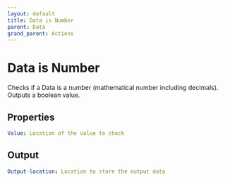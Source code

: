 ```yaml
---
layout: default
title: Data is Number
parent: Data
grand_parent: Actions
---
```

# Data is Number
Checks if a Data is a number (mathematical number including decimals). Outputs a boolean value.

## Properties
```yaml
Value: Location of the value to check
```

## Output
```yaml
Output-location: Location to store the output data
```
